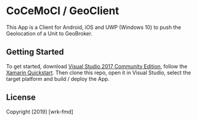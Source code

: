 # CoCeMoCl / GeoClient

This App is a Client for Android, iOS and UWP (Windows 10) to push the Geolocation of a Unit to GeoBroker. 

## Getting Started

To get started, download [Visual Studio 2017 Community Edition](https://visualstudio.microsoft.com/de/vs/community/), follow the [Xamarin Quickstart](https://docs.microsoft.com/en-us/xamarin/cross-platform/get-started/installation/?tabs=windows). 
Then clone this repo, open it in Visual Studio, select the target platform and build / deploy the App. 
## License
Copyright [2019] [wrk-fmd]
